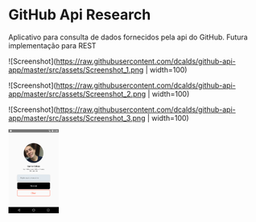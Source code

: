 # GitHub Api Research

Aplicativo para consulta de dados fornecidos pela api do GitHub.
Futura implementação para REST

![Screenshot](https://raw.githubusercontent.com/dcalds/github-api-app/master/src/assets/Screenshot_1.png | width=100)

![Screenshot](https://raw.githubusercontent.com/dcalds/github-api-app/master/src/assets/Screenshot_2.png | width=100)

![Screenshot](https://raw.githubusercontent.com/dcalds/github-api-app/master/src/assets/Screenshot_3.png | width=100)

<img src="https://raw.githubusercontent.com/dcalds/github-api-app/master/src/assets/Screenshot_3.png" alt="Image" width="100">
